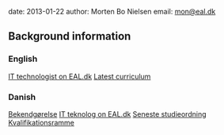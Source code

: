 date: 2013-01-22
author: Morten Bo Nielsen
email: mon@eal.dk

Background information
----------------------

### English
[IT technologist on EAL.dk](http://www.eal.dk/eal/site.aspx?p=536)
[Latest curriculum](http://doc.sde.dk/EAL_Dokumenter/Engelsk%20site/IT%20tech/Curriculum_IT-ET_2010.pdf)


### Danish
[Bekendgørelse](https://www.retsinformation.dk/Forms/R0710.aspx?id=127260)
[IT teknolog on EAL.dk](http://www.eal.dk/eal/site.aspx?p=439)
[Seneste studieordning](http://doc.sde.dk/EAL_Dokumenter/Fuldtidsuddannelser/IT%20teknolog/studieordning%20IT-tek%20EAL.pdf)
[Kvalifikationsramme](http://www.iu.dk/dokumentation/kvalifikationsrammer/Kvalifikationsramme_DK_videregaaende_uddannelse_20080609.pdf)


